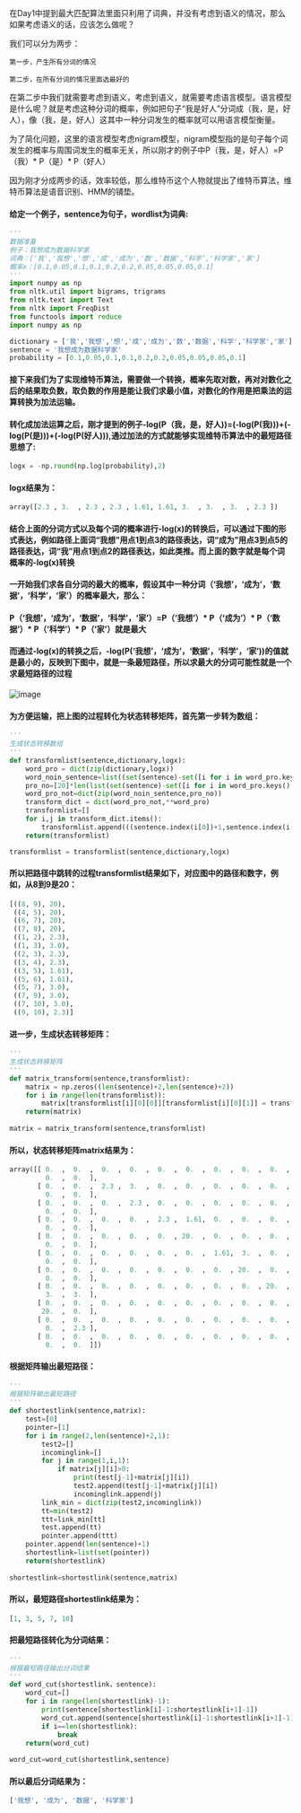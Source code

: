 
在Day1中提到最大匹配算法里面只利用了词典，并没有考虑到语义的情况，那么如果考虑语义的话，应该怎么做呢？

我们可以分为两步：

    第一步，产生所有分词的情况

    第二步，在所有分词的情况里面选最好的

在第二步中我们就需要考虑到语义，考虑到语义，就需要考虑语言模型。语言模型是什么呢？就是考虑这种分词的概率，例如把句子“我是好人”分词成（我，是，好人），像（我，是，好人）这其中一种分词发生的概率就可以用语言模型衡量。

为了简化问题，这里的语言模型考虑nigram模型，nigram模型指的是句子每个词发生的概率与周围词发生的概率无关，所以刚才的例子中P（我，是，好人）=P（我）* P（是）* P（好人）

因为刚才分成两步的话，效率较低，那么维特币这个人物就提出了维特币算法，维特币算法是语音识别、HMM的铺垫。

#### 给定一个例子，sentence为句子，wordlist为词典:
```python
'''
数据准备
例子：我想成为数据科学家
词典：['我','我想','想','成','成为','数','数据',‘科学’,'科学家','家']
概率x：[0.1,0.05,0.1,0.1,0.2,0.2,0.05,0.05,0.05,0.1]
'''
import numpy as np
from nltk.util import bigrams, trigrams
from nltk.text import Text
from nltk import FreqDist
from functools import reduce
import numpy as np

dictionary = ['我','我想','想','成','成为','数','数据','科学','科学家','家']
sentence = '我想成为数据科学家'
probability = [0.1,0.05,0.1,0.1,0.2,0.2,0.05,0.05,0.05,0.1]
```

#### 接下来我们为了实现维特币算法，需要做一个转换，概率先取对数，再对对数化之后的结果取负数，取负数的作用是能让我们求最小值，对数化的作用是把乘法的运算转换为加法运输。
#### 转化成加法运算之后，刚才提到的例子-log(P（我，是，好人))=(-log(P(我)))+(-log(P(是)))+(-log(P(好人))),通过加法的方式就能够实现维特币算法中的最短路径思想了:

```python
logx = -np.round(np.log(probability),2)
```
#### logx结果为：
```python
array([2.3 , 3.  , 2.3 , 2.3 , 1.61, 1.61, 3.  , 3.  , 3.  , 2.3 ])
```

#### 结合上面的分词方式以及每个词的概率进行-log(x)的转换后，可以通过下图的形式表达，例如路径上面词“我想”用点1到点3的路径表达，词“成为”用点3到点5的路径表达，词“我”用点1到点2的路径表达，如此类推。而上面的数字就是每个词概率的-log(x)转换
#### 一开始我们求各自分词的最大的概率，假设其中一种分词（‘我想’，‘成为’，‘数据’，‘科学’，‘家’）的概率最大，那么：
#### P（‘我想’，‘成为’，‘数据’，‘科学’，‘家’）=P（‘我想’）* P（‘成为’）* P（‘数据’）* P（‘科学’）* P（‘家’）就是最大
#### 而通过-log(x)的转换之后，-log(P(‘我想’，‘成为’，‘数据’，‘科学’，‘家’))的值就是最小的，反映到下图中，就是一条最短路径，所以求最大的分词可能性就是一个求最短路径的过程

![image](https://github.com/XueRenJing/Python-NLP-LEARNING/raw/master/viterbi.png)

#### 为方便运输，把上图的过程转化为状态转移矩阵，首先第一步转为数组：
```python
'''
生成状态转移数组
'''
def transformlist(sentence,dictionary,logx):
    word_pro = dict(zip(dictionary,logx))
    word_noin_sentence=list((set(sentence)-set([i for i in word_pro.keys() if len(i)==1])))
    pro_no=[20]*len(list(set(sentence)-set([i for i in word_pro.keys() if len(i)==1])))
    word_pro_not=dict(zip(word_noin_sentence,pro_no))
    transform_dict = dict(word_pro_not,**word_pro)
    transformlist=[]
    for i,j in transform_dict.items():
        transformlist.append(((sentence.index(i[0])+1,sentence.index(i[-1])+2),j))
    return(transformlist)

transformlist = transformlist(sentence,dictionary,logx) 
```
#### 所以把路径中跳转的过程transformlist结果如下，对应图中的路径和数字，例如，从8到9是20：
```python
[((8, 9), 20),
 ((4, 5), 20),
 ((6, 7), 20),
 ((7, 8), 20),
 ((1, 2), 2.3),
 ((1, 3), 3.0),
 ((2, 3), 2.3),
 ((3, 4), 2.3),
 ((3, 5), 1.61),
 ((5, 6), 1.61),
 ((5, 7), 3.0),
 ((7, 9), 3.0),
 ((7, 10), 3.0),
 ((9, 10), 2.3)]
```


#### 进一步，生成状态转移矩阵：
```python
'''
生成状态转移矩阵
'''    
def matrix_transform(sentence,transformlist):
    matrix = np.zeros((len(sentence)+2,len(sentence)+2))
    for i in range(len(transformlist)):
        matrix[transformlist[i][0][0]][transformlist[i][0][1]] = transformlist[i][1]
    return(matrix)
    
matrix = matrix_transform(sentence,transformlist)  
```

#### 所以，状态转移矩阵matrix结果为：
```python
array([[ 0.  ,  0.  ,  0.  ,  0.  ,  0.  ,  0.  ,  0.  ,  0.  ,  0.  ,
         0.  ,  0.  ],
       [ 0.  ,  0.  ,  2.3 ,  3.  ,  0.  ,  0.  ,  0.  ,  0.  ,  0.  ,
         0.  ,  0.  ],
       [ 0.  ,  0.  ,  0.  ,  2.3 ,  0.  ,  0.  ,  0.  ,  0.  ,  0.  ,
         0.  ,  0.  ],
       [ 0.  ,  0.  ,  0.  ,  0.  ,  2.3 ,  1.61,  0.  ,  0.  ,  0.  ,
         0.  ,  0.  ],
       [ 0.  ,  0.  ,  0.  ,  0.  ,  0.  , 20.  ,  0.  ,  0.  ,  0.  ,
         0.  ,  0.  ],
       [ 0.  ,  0.  ,  0.  ,  0.  ,  0.  ,  0.  ,  1.61,  3.  ,  0.  ,
         0.  ,  0.  ],
       [ 0.  ,  0.  ,  0.  ,  0.  ,  0.  ,  0.  ,  0.  , 20.  ,  0.  ,
         0.  ,  0.  ],
       [ 0.  ,  0.  ,  0.  ,  0.  ,  0.  ,  0.  ,  0.  ,  0.  , 20.  ,
         3.  ,  3.  ],
       [ 0.  ,  0.  ,  0.  ,  0.  ,  0.  ,  0.  ,  0.  ,  0.  ,  0.  ,
        20.  ,  0.  ],
       [ 0.  ,  0.  ,  0.  ,  0.  ,  0.  ,  0.  ,  0.  ,  0.  ,  0.  ,
         0.  ,  2.3 ],
       [ 0.  ,  0.  ,  0.  ,  0.  ,  0.  ,  0.  ,  0.  ,  0.  ,  0.  ,
         0.  ,  0.  ]])
```

#### 根据矩阵输出最短路径：
```python
'''
根据矩阵输出最短路径
'''
def shortestlink(sentence,matrix):
    test=[0]
    pointer=[1]    
    for i in range(2,len(sentence)+2,1):
        test2=[]
        incominglink=[]
        for j in range(1,i,1):
            if matrix[j][i]>0:
                print(test[j-1]+matrix[j][i])
                test2.append(test[j-1]+matrix[j][i])
                incominglink.append(j)
        link_min = dict(zip(test2,incominglink))    
        tt=min(test2)
        ttt=link_min[tt]
        test.append(tt)
        pointer.append(ttt)
    pointer.append(len(sentence)+1)
    shortestlink=list(set(pointer))
    return(shortestlink)
    
shortestlink=shortestlink(sentence,matrix)
```
#### 所以，最短路径shortestlink结果为：
```python
[1, 3, 5, 7, 10]
```

#### 把最短路径转化为分词结果：
```python
'''
根据最短路径输出分词结果
'''
def word_cut(shortestlink，sentence):
    word_cut=[]
    for i in range(len(shortestlink)-1):
        print(sentence[shortestlink[i]-1:shortestlink[i+1]-1])
        word_cut.append(sentence[shortestlink[i]-1:shortestlink[i+1]-1])
        if i==len(shortestlink):
            break
    return(word_cut)
    
word_cut=word_cut(shortestlink,sentence)
```

#### 所以最后分词结果为：
```python
['我想', '成为', '数据', '科学家']
```





